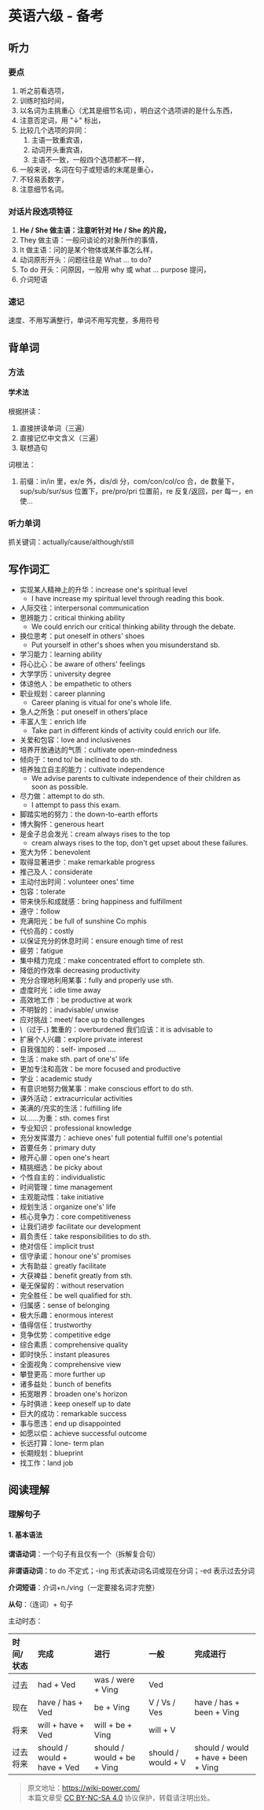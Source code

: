 # 英语六级 - 备考

## 听力

### 要点

1. 听之前看选项，
2. 训练时掐时间，
3. 以名词为主挑重心（尤其是细节名词），明白这个选项讲的是什么东西，
4. 注意否定词，用 "↓" 标出，
5. 比较几个选项的异同：
   1. 主语一致重宾语，
   2. 动词开头重宾语，
   3. 主语不一致，一般四个选项都不一样，
6. 一般来说，名词在句子或短语的末尾是重心，
7. 不轻易丢数字，
8. 注意细节名词。

### 对话片段选项特征

1. **He / She 做主语：注意听针对 He / She 的片段，**
2. They 做主语：一般问谈论的对象所作的事情，
3. It 做主语：问的是某个物体或某件事怎么样，
4. 动词原形开头：问题往往是 What … to do?
5. To do 开头：问原因，一般用 why 或 what … purpose 提问，
6. 介词短语

### 速记

速度、不用写满整行，单词不用写完整，多用符号

## 背单词

### 方法

#### 学术法

根据拼读：

1. 直接拼读单词（三遍）
2. 直接记忆中文含义（三遍）
3. 联想造句

词根法：

1. 前缀：in/in 里，ex/e 外，dis/di 分，com/con/col/co 合，de 数量下，sup/sub/sur/sus 位置下，pre/pro/pri 位置前，re 反复/返回，per 每一，en 使…

### 听力单词

抓关键词：actually/cause/although/still

## 写作词汇

- 实现某人精神上的升华：increase one's spiritual level
  - I have increase my spiritual level through reading this book.
- 人际交往：interpersonal communication
- 思辨能力：critical thinking ability
  - We could enrich our critical thinking ability through the debate.
- 换位思考：put oneself in others' shoes
  - Put yourself in other's shoes when you misunderstand sb.
- 学习能力：learning ability
- 将心比心：be aware of others' feelings
- 大学学历：university degree
- 体谅他人：be empathetic to others
- 职业规划：career planning
  - Career planing is vitual for one's whole life.
- 急人之所急：put oneself in others'place
- 丰富人生：enrich life
  - Take part in different kinds of activity could enrich our life.
- 关爱和包容：love and inclusivenes
- 培养开放通达的气质：cultivate open-mindedness
- 倾向于：tend to/ be inclined to do sth.
- 培养独立自主的能力：cultivate independence
  - We advise parents to cultivate independence of their children as soon as possible.
- 尽力做：attempt to do sth.
  - I attempt to pass this exam.
- 脚踏实地的努力：the down-to-earth efforts
- 博大胸怀：generous heart
- 是金子总会发光：cream always rises to the top
  - cream always rises to the top, don't get upset about these failures.
- 宽大为怀：benevolent
- 取得显著进步：make remarkable progress
- 推己及人：considerate
- 主动付出时间：volunteer ones' time
- 包容：tolerate
- 带来快乐和成就感：bring happiness and fulfillment
- 遵守：follow
- 充满阳光：be full of sunshine Co mphis
- 代价高的：costly
- 以保证充分的休息时间：ensure enough time of rest
- 疲劳：fatigue
- 集中精力完成：make concentrated effort to complete sth.
- 降低的作效率 decreasing productivity
- 充分合理地利用某事：fully and properly use sth.
- 虚度时光：idle time away
- 高效地工作：be productive at work
- 不明智的：inadvisable/ unwise
- 应对挑战：meet/ face up to challenges
- \（过于、) 繁重的：overburdened 我们应该：it is advisable to
- 扩展个人兴趣：explore private interest
- 自我强加的：self- imposed ….
- 生活：make sth. part of one's' life
- 更加专注和高效：be more focused and productive
- 学业：academic study
- 有意识地努力做某事：make conscious effort to do sth.
- 课外活动：extracurricular activities
- 美满的/充实的生活：fulfilling life
- 以……为重：sth. comes first
- 专业知识：professional knowledge
- 充分发挥潜力：achieve ones' full potential fulfill one's potential
- 首要任务：primary duty
- 敞开心扉：open one's heart
- 精挑细选：be picky about
- 个性自主的：individualistic
- 时间管理：time management
- 主观能动性：take initiative
- 规划生活：organize one's' life
- 核心竞争力：core competitiveness
- 让我们进步 facilitate our development
- 肩负责任：take responsibilities to do sth.
- 绝对信任：implicit trust
- 信守承诺：honour one's' promises
- 大有助益：greatly facilitate
- 大获裨益：benefit greatly from sth.
- 毫无保留的：without reservation
- 完全胜任：be well qualified for sth.
- 归属感：sense of belonging
- 极大乐趣：enormous interest
- 值得信任：trustworthy
- 竞争优势：competitive edge
- 综合素质：comprehensive quality
- 即时快乐：instant pleasures
- 全面视角：comprehensive view
- 攀登更高：more further up
- 诸多益处：bunch of benefits
- 拓宽眼界：broaden one's horizon
- 与时俱进：keep oneself up to date
- 巨大的成功：remarkable success
- 事与愿违：end up disappointed
- 如愿以偿：achieve successful outcome
- 长远打算：lone- term plan
- 长期规划：blueprint
- 找工作：land job

## 阅读理解

### 理解句子

#### 1. 基本语法

**谓语动词**：一个句子有且仅有一个（拆解复合句）

**非谓语动词**：to do 不定式；-ing 形式表动词名词或现在分词；-ed 表示过去分词

**介词短语**：介词+n./ving（一定要接名词才完整）

**从句**：（连词）+ 句子

主动时态：

| 时间/状态 | 完成                        | 进行                       | 一般               | 完成进行                            |
| :-------- | :-------------------------- | :------------------------- | :----------------- | :---------------------------------- |
| 过去      | had + Ved                   | was / were + Ving          | Ved                |                                     |
| 现在      | have / has + Ved            | be + Ving                  | V / Vs / Ves       | have / has + been + Ving            |
| 将来      | will + have + Ved           | will + be + Ving           | will + V           |                                     |
| 过去将来  | should / would + have + Ved | should / would + be + Ving | should / would + V | should / would + have + been + Ving |

> 原文地址：<https://wiki-power.com/>  
> 本篇文章受 [CC BY-NC-SA 4.0](https://creativecommons.org/licenses/by/4.0/deed.zh) 协议保护，转载请注明出处。
